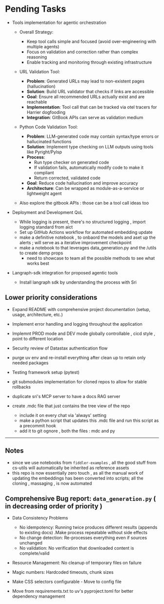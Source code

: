 # Pending Tasks

- Tools implementation for agentic orchestration
  
  - Overall Strategy:
    - Keep tool calls simple and focused (avoid over-engineering with multiple agents)
    - Focus on validation and correction rather than complex reasoning
    - Enable tracking and monitoring through existing infrastructure
  
  - URL Validation Tool:
    - **Problem**: Generated URLs may lead to non-existent pages (hallucination)
    - **Solution**: Build URL validator that checks if links are accessible
    - **Goal**: Ensure all recommended URLs actually exist and are reachable
    - **Implementation**: Tool call that can be tracked via otel tracers for Harrier dogfooding
    - **Integration**: GitBook APIs can serve as validation medium

  - Python Code Validation Tool:
    - **Problem**: LLM-generated code may contain syntax/type errors or hallucinated functions
    - **Solution**: Implement type checking on LLM outputs using tools like Pyright/Pylsp
    - **Process**:
      - Run type checker on generated code
      - If validation fails, automatically modify code to make it compliant
      - Return corrected, validated code
    - **Goal**: Reduce code hallucination and improve accuracy
    - **Architecture**: Can be wrapped as module-as-a-service or lightweight agent

  - Also explore the gitbook APIs : those can be a tool call ideas too

- Deployment and Development QoL
  - While logging is present, there's no structured logging , import logging standard from aict
  - Set up GitHub Actions workflow for automated embedding update
  - make a definitive notebook , to onbaord the models and aset up the alerts ; will serve as a iterative improvement checkpoint
  - make a notebook to that leverages data_generation.py and the /utils to create demp props
    - need to showcase to team all the possible methods to see what works best

- Langraph-sdk integration for proposed agentic tools
  - Install langraph sdk by understanding the process with Sri

## Lower priority considerations

- Expand README with comprehensive project documentation (setup, usage, architecture, etc.)
- Implement error handling and logging throughout the application
- Implemnt PROD mode and DEV mode globally controllable , cicd style , point to different location
- Security review of Datastax authentication flow
- purge uv env and re-install everything after clean up to retain only needed packages
- Testing framework setup (pytest)
- git submodules implementation for cloned repos to allow for stable rollbacks

- duplicate sri's MCP server to have a docs RAG server

- create .mdc file that just contains the tree view of the repo
  - include it on every chat via 'always' setting
  - make a python script that updates this .mdc file and run this script as a precommit hook
  - add it to git ognore , both the files : mdc and py

---

## Notes

- since we use notebooks from `fiddler-examples` , all the good stuff from cs-utils will automatically be inherited as reference assets
- this repo is now essentially zero touch , as all the manual work of updating the embeddings has been converted into scripts; all the cloning , massaging , is now automated

## Comprehensive Bug report: `data_generation.py` ( in decreasing order of priority )

- Data Consistency Problems
  - No idempotency: Running twice produces different results (appends to existing docs) .Make process repeatable without side effects
  - No change detection: Re-processes everything even if sources unchanged
  - No validation: No verification that downloaded content is complete/valid

- Resource Management:  No cleanup of temporary files on failure
- Magic numbers: Hardcoded timeouts, chunk sizes
- Make CSS selectors configurable - Move to config file
- Move from requirements.txt to uv's pyproject.toml for better dependency management
